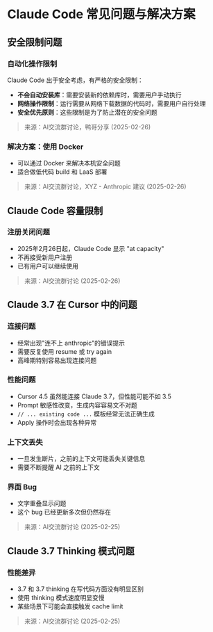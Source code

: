 # Claude Code 常见问题与解决方案

## 安全限制问题

### 自动化操作限制
Claude Code 出于安全考虑，有严格的安全限制：
- **不会自动安装库**：需要安装新的依赖库时，需要用户手动执行
- **网络操作限制**：运行需要从网络下载数据的代码时，需要用户自行处理
- **安全优先原则**：这些限制是为了防止潜在的安全问题

> 来源：AI交流群讨论，鸭哥分享 (2025-02-26)

### 解决方案：使用 Docker
- 可以通过 Docker 来解决本机安全问题
- 适合做低代码 build 和 LaaS 部署

> 来源：AI交流群讨论，XYZ - Anthropic 建议 (2025-02-26)

## Claude Code 容量限制

### 注册关闭问题
- 2025年2月26日起，Claude Code 显示 "at capacity"
- 不再接受新用户注册
- 已有用户可以继续使用

> 来源：AI交流群讨论 (2025-02-26)

## Claude 3.7 在 Cursor 中的问题

### 连接问题
- 经常出现"连不上 anthropic"的错误提示
- 需要反复使用 resume 或 try again
- 高峰期特别容易出现连接问题

### 性能问题
- Cursor 4.5 虽然能连接 Claude 3.7，但性能可能不如 3.5
- Prompt 敏感性改变，生成内容容易文不对题
- `// ... existing code ...` 模板经常无法正确生成
- Apply 操作时会出现各种异常

### 上下文丢失
- 一旦发生断片，之前的上下文可能丢失关键信息
- 需要不断提醒 AI 之前的上下文

### 界面 Bug
- 文字重叠显示问题
- 这个 bug 已经更新多次但仍然存在

> 来源：AI交流群讨论 (2025-02-25)

## Claude 3.7 Thinking 模式问题

### 性能差异
- 3.7 和 3.7 thinking 在写代码方面没有明显区别
- 使用 thinking 模式速度明显变慢
- 某些场景下可能会直接触发 cache limit

> 来源：AI交流群讨论 (2025-02-25)